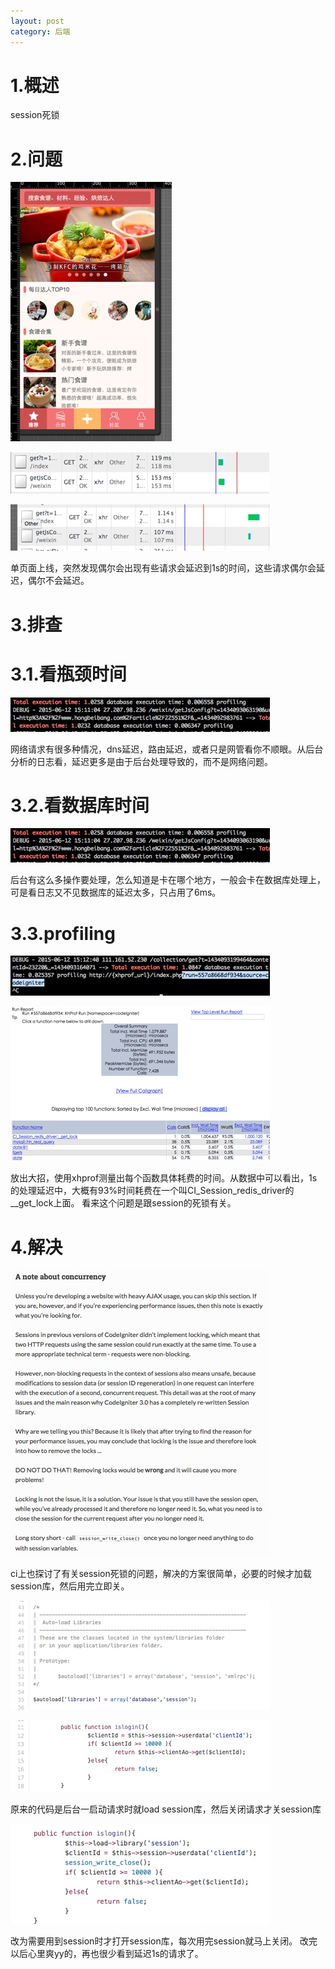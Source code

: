 ```yaml
---
layout: post
category: 后端
---
```


# 1.概述
session死锁

# 2.问题

![](/assets/img/14580439383320.jpg)

![](/assets/img/14580439427607.jpg)

![](/assets/img/14580439468005.jpg)

单页面上线，突然发现偶尔会出现有些请求会延迟到1s的时间，这些请求偶尔会延迟，偶尔不会延迟。

# 3.排查

# 3.1.看瓶颈时间

![](/assets/img/14580439555983.jpg)

网络请求有很多种情况，dns延迟，路由延迟，或者只是网管看你不顺眼。从后台分析的日志看，延迟更多是由于后台处理导致的，而不是网络问题。

# 3.2.看数据库时间

![](/assets/img/14580439671958.jpg)

后台有这么多操作要处理，怎么知道是卡在哪个地方，一般会卡在数据库处理上，可是看日志又不见数据库的延迟太多，只占用了6ms。

# 3.3.profiling

![](/assets/img/14580439771532.jpg)

![](/assets/img/14580439885559.jpg)

放出大招，使用xhprof测量出每个函数具体耗费的时间。从数据中可以看出，1s的处理延迟中，大概有93%时间耗费在一个叫CI_Session_redis_driver的__get_lock上面。
看来这个问题是跟session的死锁有关。

# 4.解决

![](/assets/img/14580440264619.jpg)

ci上也探讨了有关session死锁的问题，解决的方案很简单，必要的时候才加载session库，然后用完立即关。

![](/assets/img/14580440379101.jpg)

![](/assets/img/14580440416862.jpg)

原来的代码是后台一启动请求时就load session库，然后关闭请求才关session库

![](/assets/img/14580440515990.jpg)

改为需要用到session时才打开session库，每次用完session就马上关闭。
改完以后心里爽yy的，再也很少看到延迟1s的请求了。



